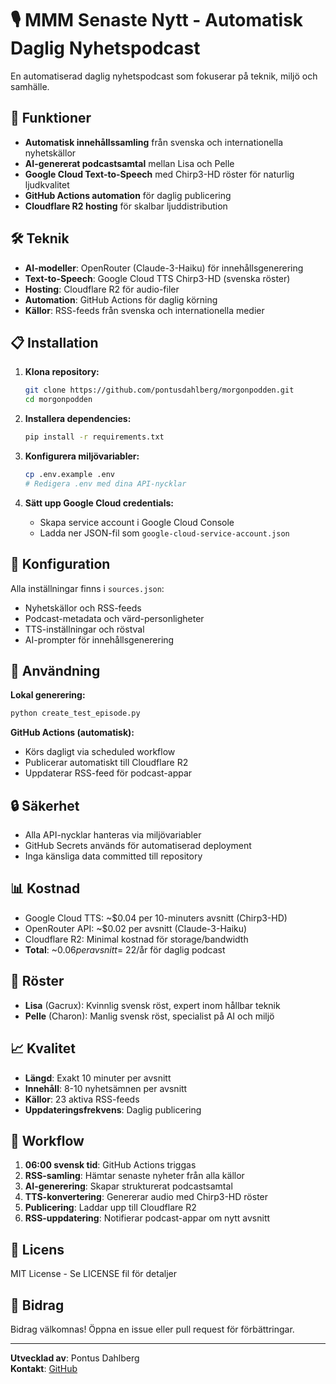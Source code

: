 # 🎙️ MMM Senaste Nytt - Automatisk Daglig Nyhetspodcast

En automatiserad daglig nyhetspodcast som fokuserar på teknik, miljö och samhälle.

## 🚀 Funktioner

- **Automatisk innehållssamling** från svenska och internationella nyhetskällor
- **AI-genererat podcastsamtal** mellan Lisa och Pelle
- **Google Cloud Text-to-Speech** med Chirp3-HD röster för naturlig ljudkvalitet  
- **GitHub Actions automation** för daglig publicering
- **Cloudflare R2 hosting** för skalbar ljuddistribution

## 🛠️ Teknik

- **AI-modeller**: OpenRouter (Claude-3-Haiku) för innehållsgenerering
- **Text-to-Speech**: Google Cloud TTS Chirp3-HD (svenska röster)
- **Hosting**: Cloudflare R2 för audio-filer
- **Automation**: GitHub Actions för daglig körning
- **Källor**: RSS-feeds från svenska och internationella medier

## 📋 Installation

1. **Klona repository:**
   ```bash
   git clone https://github.com/pontusdahlberg/morgonpodden.git
   cd morgonpodden
   ```

2. **Installera dependencies:**
   ```bash
   pip install -r requirements.txt
   ```

3. **Konfigurera miljövariabler:**
   ```bash
   cp .env.example .env
   # Redigera .env med dina API-nycklar
   ```

4. **Sätt upp Google Cloud credentials:**
   - Skapa service account i Google Cloud Console
   - Ladda ner JSON-fil som `google-cloud-service-account.json`

## 🔧 Konfiguration

Alla inställningar finns i `sources.json`:
- Nyhetskällor och RSS-feeds
- Podcast-metadata och värd-personligheter  
- TTS-inställningar och röstval
- AI-prompter för innehållsgenerering

## 🎯 Användning

**Lokal generering:**
```bash
python create_test_episode.py
```

**GitHub Actions (automatisk):**
- Körs dagligt via scheduled workflow
- Publicerar automatiskt till Cloudflare R2
- Uppdaterar RSS-feed för podcast-appar

## 🔒 Säkerhet

- Alla API-nycklar hanteras via miljövariabler
- GitHub Secrets används för automatiserad deployment  
- Inga känsliga data committed till repository

## 📊 Kostnad

- Google Cloud TTS: ~$0.04 per 10-minuters avsnitt (Chirp3-HD)
- OpenRouter API: ~$0.02 per avsnitt (Claude-3-Haiku)
- Cloudflare R2: Minimal kostnad för storage/bandwidth
- **Total**: ~$0.06 per avsnitt = ~$22/år för daglig podcast

## 🎤 Röster

- **Lisa** (Gacrux): Kvinnlig svensk röst, expert inom hållbar teknik
- **Pelle** (Charon): Manlig svensk röst, specialist på AI och miljö

## 📈 Kvalitet

- **Längd**: Exakt 10 minuter per avsnitt
- **Innehåll**: 8-10 nyhetsämnen per avsnitt  
- **Källor**: 23 aktiva RSS-feeds
- **Uppdateringsfrekvens**: Daglig publicering

## 🔄 Workflow

1. **06:00 svensk tid**: GitHub Actions triggas
2. **RSS-samling**: Hämtar senaste nyheter från alla källor
3. **AI-generering**: Skapar strukturerat podcastsamtal
4. **TTS-konvertering**: Genererar audio med Chirp3-HD röster
5. **Publicering**: Laddar upp till Cloudflare R2
6. **RSS-uppdatering**: Notifierar podcast-appar om nytt avsnitt

## 📝 Licens

MIT License - Se LICENSE fil för detaljer

## 🤝 Bidrag

Bidrag välkomnas! Öppna en issue eller pull request för förbättringar.

---

**Utvecklad av**: Pontus Dahlberg  
**Kontakt**: [GitHub](https://github.com/pontusdahlberg)
